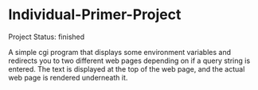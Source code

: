 # Individual-Primer-Project

Project Status: finished

A simple cgi program that displays some environment variables and redirects you to two different web pages depending on if
a query string is entered. The text is displayed at the top of the web page, and the actual web page is rendered underneath it. 
